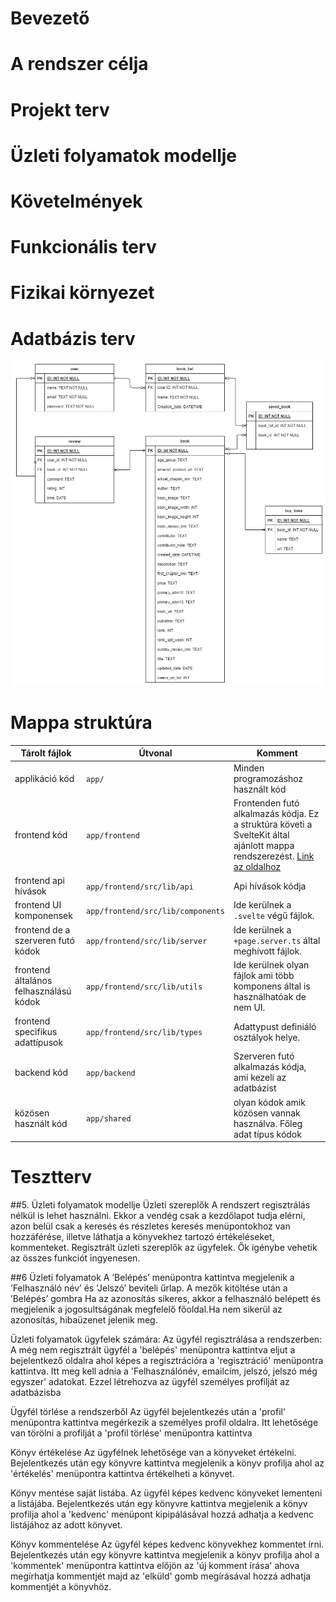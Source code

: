 # Bevezető

# A rendszer célja

# Projekt terv

# Üzleti folyamatok modellje

# Követelmények

# Funkcionális terv

# Fizikai környezet




# Adatbázis terv

![Picture of the entity relationships](img/entity_diagram.png)

# Mappa struktúra

| Tárolt fájlok  | Útvonal | Komment |
| ------------- | ------------- |------------- |
| applikáció kód  |```app/```  | Minden programozáshoz használt kód |
| frontend kód  | ```app/frontend```   | Frontenden futó alkalmazás kódja. Ez a struktúra követi a SvelteKit által ajánlott mappa rendszerezést. [Link az oldalhoz](https://kit.svelte.dev/docs/project-structure)|
| frontend api hívások  | ```app/frontend/src/lib/api```   | Api hívások kódja |
|frontend UI komponensek  | ```app/frontend/src/lib/components``` | Ide kerülnek a ```.svelte``` végű fájlok.  |
|frontend de a szerveren futó kódok   | ```app/frontend/src/lib/server``` | Ide kerülnek a ```+page.server.ts``` által meghívott fájlok.  |
|frontend általános felhasználású kódok   | ```app/frontend/src/lib/utils``` | Ide kerülnek olyan fájlok ami több komponens által is használhatóak de nem UI.  |
|frontend specifikus adattípusok   | ```app/frontend/src/lib/types``` | Adattypust definiáló osztályok helye.  |
| backend kód  | ```app/backend```   | Szerveren futó alkalmazás kódja, ami kezeli az adatbázist |
| közösen használt kód  | ```app/shared```   | olyan kódok amik közösen vannak használva. Főleg adat típus kódok|

# Tesztterv

##5. Üzleti folyamatok modellje
Üzleti szereplők
A rendszert regisztrálás nélkül is lehet használni. Ekkor a vendég csak a kezdőlapot tudja elérni, azon belül csak a keresés és részletes keresés menüpontokhoz van hozzáférése, illetve láthatja a könyvekhez tartozó értékeléseket, kommenteket. 
Regisztrált üzleti szereplők az ügyfelek. Ők igénybe vehetik az összes funkciót ingyenesen.

##6 Üzleti folyamatok
A ’Belépés’ menüpontra kattintva megjelenik a ’Felhasználó név’ és ’Jelszó’ beviteli űrlap. A mezők kitöltése után a ’Belépés’ gombra Ha az azonosítás sikeres, akkor a felhasználó belépett és megjelenik a jogosultságának megfelelő főoldal.Ha nem sikerül az azonosítás, hibaüzenet jelenik meg.

Üzleti folyamatok ügyfelek számára:
Az ügyfél regisztrálása a rendszerben: A még nem regisztrált ügyfél a 'belépés' menüpontra kattintva eljut a bejelentkező oldalra ahol képes a regisztrációra a 'regisztráció' menüpontra kattintva.
Itt meg kell adnia a 'Felhasználónév, emailcím, jelszó, jelszó még egyszer' adatokat. Ezzel létrehozva az ügyfél személyes profilját az adatbázisba

Ügyfél törlése a rendszerből
Az ügyfél bejelentkezés után a 'profil' menüpontra kattintva megérkezik a személyes profil oldalra. Itt lehetősége van törölni a profilját a 'profil törlése' menüpontra kattintva

Könyv értékelése
Az ügyfélnek lehetősége van a könyveket értékelni.
Bejelentkezés után egy könyvre kattintva megjelenik a könyv profilja ahol az 'értékelés' menüpontra kattintva értékelheti a könyvet.

Könyv mentése saját listába.
Az ügyfél képes kedvenc könyveket lementeni a listájába. Bejelentkezés után egy könyvre kattintva megjelenik a könyv profilja ahol a 'kedvenc' menüpont kipipálásával hozzá adhatja a kedvenc listájához az adott könyvet.

Könyv kommentelése
Az ügyfél képes kedvenc könyvekhez kommentet írni. Bejelentkezés után egy könyvre kattintva megjelenik a könyv profilja ahol a 'kommentek' menüpontra kattintva előjön az 'új komment írása' ahova megírhatja kommentjét majd az 'elküld' gomb megírásával hozzá adhatja kommentjét a könyvhöz.

